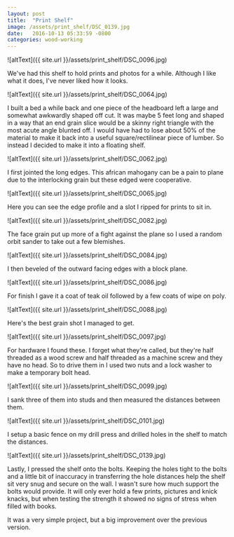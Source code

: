 ```yaml
---
layout: post
title:  "Print Shelf"
image: /assets/print_shelf/DSC_0139.jpg
date:   2016-10-13 05:33:59 -0800
categories: wood-working
---
```


![altText]({{ site.url }}/assets/print_shelf/DSC_0096.jpg)

We've had this shelf to hold prints and photos for a while. Although I like what it does, I've never liked how it looks.

![altText]({{ site.url }}/assets/print_shelf/DSC_0064.jpg)

I built a bed a while back and one piece of the headboard left a large and somewhat awkwardly shaped off cut. It was maybe 5 feet long and shaped in a way that an end grain slice would be a skinny right triangle with the most acute angle blunted off. I would have had to lose about 50% of the material to make it back into a useful square/rectilinear piece of lumber. So instead I decided to make it into a floating shelf.

![altText]({{ site.url }}/assets/print_shelf/DSC_0062.jpg)

I first jointed the long edges. This african mahogany can be a pain to plane due to the interlocking grain but these edged were cooperative.

![altText]({{ site.url }}/assets/print_shelf/DSC_0065.jpg)

Here you can see the edge profile and a slot I ripped for prints to sit in.

![altText]({{ site.url }}/assets/print_shelf/DSC_0082.jpg)

The face grain put up more of a fight against the plane so I used a random orbit sander to take out a few blemishes.

![altText]({{ site.url }}/assets/print_shelf/DSC_0084.jpg)

I then beveled of the outward facing edges with a block plane.

![altText]({{ site.url }}/assets/print_shelf/DSC_0086.jpg)

For finish I gave it a coat of teak oil followed by a few coats of wipe on poly.

![altText]({{ site.url }}/assets/print_shelf/DSC_0088.jpg)

Here's the best grain shot I managed to get.

![altText]({{ site.url }}/assets/print_shelf/DSC_0097.jpg)

For hardware I found these. I forget what they're called, but they're half threaded as a wood screw and half threaded as a machine screw and they have no head. So to drive them in I used two nuts and a lock washer to make a temporary bolt head.

![altText]({{ site.url }}/assets/print_shelf/DSC_0099.jpg)

I sank three of them into studs and then measured the distances between them.

![altText]({{ site.url }}/assets/print_shelf/DSC_0101.jpg)

I setup a basic fence on my drill press and drilled holes in the shelf to match the distances.

![altText]({{ site.url }}/assets/print_shelf/DSC_0139.jpg)

Lastly, I pressed the shelf onto the bolts. Keeping the holes tight to the bolts and a little bit of inaccuracy in transferring the hole distances help the shelf sit very snug and secure on the wall. I wasn't sure how much support the bolts would provide. It will only ever hold a few prints, pictures and knick knacks, but when testing the strength it showed no signs of stress when filled with books.

It was a very simple project, but a big improvement over the previous version.